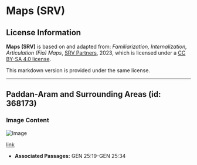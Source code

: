 # Maps (SRV)

## License Information

**Maps (SRV)** is based on and adapted from: _Familiarization, Internalization, Articulation (Fia) Maps_, [SRV Partners](https://srvpartners.org/home/), 2023, which is licensed under a [CC BY-SA 4.0 license](https://creativecommons.org/licenses/by-sa/4.0/legalcode.en).

This markdown version is provided under the same license.



--------------------------------

## Paddan-Aram and Surrounding Areas (id: 368173)

### Image Content

![Image](https://cdn.aquifer.bible/aquifer-content/resources/FIAMaps/paddan-aram.jpg)

[link](https://cdn.aquifer.bible/aquifer-content/resources/FIAMaps/paddan-aram.jpg)

* **Associated Passages:** GEN 25:19–GEN 25:34

